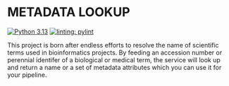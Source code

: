 # METADATA LOOKUP
[![Python 3.13](https://img.shields.io/badge/python-3.13-blue.svg)](https://www.python.org/downloads/release/python-3131/) [![linting: pylint](https://img.shields.io/badge/linting-pylint-yellowgreen)](https://github.com/pylint-dev/pylint)

This project is born after endless efforts to resolve the name of scientific terms used in bioinformatics projects. By feeding an accession number or perennial identifer of a biological or medical term, the service will look up and return a name or a set of metadata attributes which you can use it for your pipeline.
